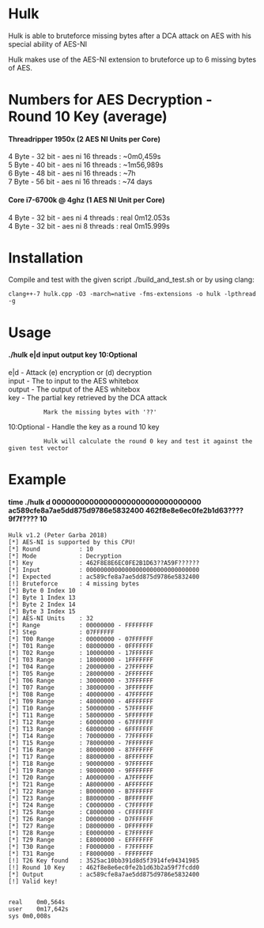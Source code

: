 # Hulk

Hulk is able to bruteforce missing bytes after a DCA attack on AES with his special ability of AES-NI

Hulk makes use of the AES-NI extension to bruteforce up to 6 missing bytes of AES. 

# Numbers for AES Decryption - Round 10 Key (average)

#### Threadripper 1950x (2 AES NI Units per Core)

4 Byte - 32 bit - aes ni 16 threads : ~0m0,459s  
5 Byte - 40 bit - aes ni 16 threads : ~1m56,989s  
6 Byte - 48 bit - aes ni 16 threads : ~7h  
7 Byte - 56 bit - aes ni 16 threads : ~74 days

#### Core i7-6700k @ 4ghz (1 AES NI Unit per Core)   

4 Byte - 32 bit - aes ni 4 threads : real 0m12.053s  
4 Byte - 32 bit - aes ni 8 threads : real 0m15.999s


# Installation

Compile and test with the given script ./build_and_test.sh or by using clang:

	clang++-7 hulk.cpp -O3 -march=native -fms-extensions -o hulk -lpthread -g


# Usage

#### ./hulk e|d input output key 10:Optional

e|d         - Attack (e) encryption or (d) decryption  
input       - The to input to the AES whitebox  
output      - The output of the AES whitebox  
key         - The partial key retrieved by the DCA attack  

              Mark the missing bytes with '??'
								
10:Optional - Handle the key as a round 10 key  

              Hulk will calculate the round 0 key and test it against the given test vector 
								


# Example

#### time ./hulk d 00000000000000000000000000000000 ac589cfe8a7ae5dd875d9786e5832400 462f8e8e6ec0fe2b1d63????9f7f???? 10

	Hulk v1.2 (Peter Garba 2018)  
	[*] AES-NI is supported by this CPU!  
	[*] Round           : 10  
	[*] Mode            : Decryption  
	[*] Key             : 462F8E8E6EC0FE2B1D63??A59F??????  
	[*] Input           : 00000000000000000000000000000000  
	[*] Expected        : ac589cfe8a7ae5dd875d9786e5832400  
	[!] Bruteforce      : 4 missing bytes  
	[*] Byte 0 Index 10  
	[*] Byte 1 Index 13  
	[*] Byte 2 Index 14  
	[*] Byte 3 Index 15  
	[*] AES-NI Units    : 32  
	[*] Range           : 00000000 - FFFFFFFF  
	[*] Step            : 07FFFFFF  
	[*] T00 Range       : 00000000 - 07FFFFFF  
	[*] T01 Range       : 08000000 - 0FFFFFFF  
	[*] T02 Range       : 10000000 - 17FFFFFF  
	[*] T03 Range       : 18000000 - 1FFFFFFF  
	[*] T04 Range       : 20000000 - 27FFFFFF  
	[*] T05 Range       : 28000000 - 2FFFFFFF  
	[*] T06 Range       : 30000000 - 37FFFFFF  
	[*] T07 Range       : 38000000 - 3FFFFFFF  
	[*] T08 Range       : 40000000 - 47FFFFFF  
	[*] T09 Range       : 48000000 - 4FFFFFFF  
	[*] T10 Range       : 50000000 - 57FFFFFF  
	[*] T11 Range       : 58000000 - 5FFFFFFF  
	[*] T12 Range       : 60000000 - 67FFFFFF  
	[*] T13 Range       : 68000000 - 6FFFFFFF  
	[*] T14 Range       : 70000000 - 77FFFFFF  
	[*] T15 Range       : 78000000 - 7FFFFFFF  
	[*] T16 Range       : 80000000 - 87FFFFFF  
	[*] T17 Range       : 88000000 - 8FFFFFFF  
	[*] T18 Range       : 90000000 - 97FFFFFF  
	[*] T19 Range       : 98000000 - 9FFFFFFF  
	[*] T20 Range       : A0000000 - A7FFFFFF  
	[*] T21 Range       : A8000000 - AFFFFFFF  
	[*] T22 Range       : B0000000 - B7FFFFFF  
	[*] T23 Range       : B8000000 - BFFFFFFF  
	[*] T24 Range       : C0000000 - C7FFFFFF  
	[*] T25 Range       : C8000000 - CFFFFFFF  
	[*] T26 Range       : D0000000 - D7FFFFFF  
	[*] T27 Range       : D8000000 - DFFFFFFF  
	[*] T28 Range       : E0000000 - E7FFFFFF  
	[*] T29 Range       : E8000000 - EFFFFFFF  
	[*] T30 Range       : F0000000 - F7FFFFFF  
	[*] T31 Range       : F8000000 - FFFFFFFF  
	[!] T26 Key found   : 3525ac10bb391d8d5f3914fe94341985  
	[!] Round 10 Key    : 462f8e8e6ec0fe2b1d63b2a59f7fcdd0  
	[*] Output          : ac589cfe8a7ae5dd875d9786e5832400  
	[!] Valid key!  


	real	0m0,564s  
	user	0m17,642s  
	sys	0m0,008s  
